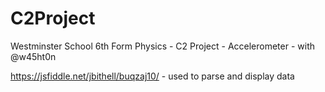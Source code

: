 # C2Project
Westminster School 6th Form Physics - C2 Project - Accelerometer - with @w45ht0n


https://jsfiddle.net/jbithell/buqzaj10/ - used to parse and display data
